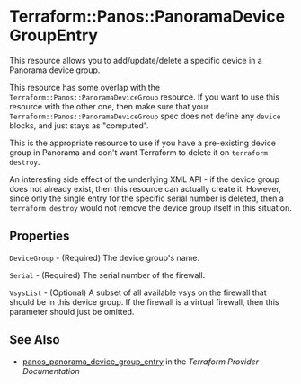 # Terraform::Panos::PanoramaDeviceGroupEntry

This resource allows you to add/update/delete a specific device in a Panorama
device group.

This resource has some overlap with the `Terraform::Panos::PanoramaDeviceGroup`
resource.  If you want to use this resource with the other one, then make
sure that your `Terraform::Panos::PanoramaDeviceGroup` spec does not define any
`device` blocks, and just stays as "computed".

This is the appropriate resource to use if you have a pre-existing device group
in Panorama and don't want Terraform to delete it on `terraform destroy`.

An interesting side effect of the underlying XML API - if the device group does
not already exist, then this resource can actually create it.  However, since
only the single entry for the specific serial number is deleted, then a
`terraform destroy` would not remove the device group itself in this situation.

## Properties

`DeviceGroup` - (Required) The device group's name.

`Serial` - (Required) The serial number of the firewall.

`VsysList` - (Optional) A subset of all available vsys on the firewall that should be in this device group.  If the firewall is a virtual firewall, then this parameter should just be omitted.


## See Also

* [panos_panorama_device_group_entry](https://www.terraform.io/docs/providers/panos/r/panorama_device_group_entry.html) in the _Terraform Provider Documentation_